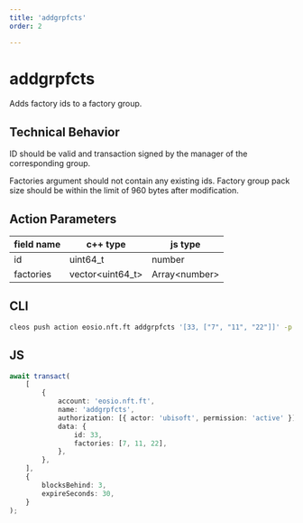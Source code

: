 ```yaml
---
title: 'addgrpfcts'
order: 2

---
```


# addgrpfcts

Adds factory ids to a factory group.

## Technical Behavior

ID should be valid and transaction signed by the manager of the corresponding group.

Factories argument should not contain any existing ids. Factory group pack size should be within the limit of 960 bytes after modification.

## Action Parameters

| field name | c++ type          | js type        |
| ---------- | ----------------- | -------------- |
| id         | uint64_t          | number         |
| factories  | vector\<uint64_t> | Array\<number> |

## CLI

```bash
cleos push action eosio.nft.ft addgrpfcts '[33, ["7", "11", "22"]]' -p ubisoft
```

## JS

```ts
await transact(
    [
        {
            account: 'eosio.nft.ft',
            name: 'addgrpfcts',
            authorization: [{ actor: 'ubisoft', permission: 'active' }],
            data: {
                id: 33,
                factories: [7, 11, 22],
            },
        },
    ],
    {
        blocksBehind: 3,
        expireSeconds: 30,
    }
);
```
